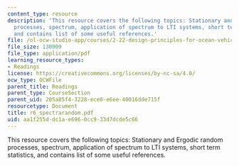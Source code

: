 ```yaml
---
content_type: resource
description: 'This resource covers the following topics: Stationary and Ergodic random
  processes, spectrum, application of spectrum to LTI systems, short term statistics,
  and contains list of some useful references.'
file: /ol-ocw-studio-app/courses/2-22-design-principles-for-ocean-vehicles-13-42-spring-2005/aa1f255ddc1ae6960cc933d7dcde5c66_r6_spectrarandom.pdf
file_size: 130909
file_type: application/pdf
learning_resource_types:
- Readings
license: https://creativecommons.org/licenses/by-nc-sa/4.0/
ocw_type: OCWFile
parent_title: Readings
parent_type: CourseSection
parent_uid: 205a85f4-3228-ece0-e6ee-40016dde715f
resourcetype: Document
title: r6_spectrarandom.pdf
uid: aa1f255d-dc1a-e696-0cc9-33d7dcde5c66
---
```

This resource covers the following topics: Stationary and Ergodic random processes, spectrum, application of spectrum to LTI systems, short term statistics, and contains list of some useful references.